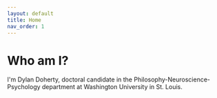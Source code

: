 ```yaml
---
layout: default
title: Home
nav_order: 1
---
```



# Who am I?

I'm Dylan Doherty, doctoral candidate in the Philosophy-Neuroscience-Psychology department at Washington University in St. Louis.
